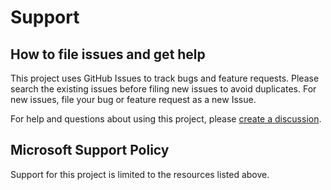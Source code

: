 # Support

## How to file issues and get help

This project uses GitHub Issues to track bugs and feature requests. Please search the existing
issues before filing new issues to avoid duplicates.  For new issues, file your bug or
feature request as a new Issue.

For help and questions about using this project, please [create a discussion](https://github.com/microsoft/vscode-containers/discussions).

## Microsoft Support Policy

Support for this project is limited to the resources listed above.

